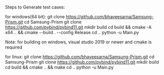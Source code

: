 Steps to Generate test cases:

for windows(64 bit):
git clone https://github.com/bhaveesarna/Samsung-Prism.git
cd Samsung-Prism
git clone https://github.com/pybind/pybind11.git
mkdir build
cd build && cmake -A x64 .. && cmake --build . --config Release
cd ..
python -u Main.py

Note: for building on windows, visual studio 2019 or newer and cmake is required


for linux:
git clone https://github.com/bhaveesarna/Samsung-Prism.git
cd Samsung-Prism
git clone https://github.com/pybind/pybind11.git
mkdir build
cd build && cmake .. && make
cd ..
python -u Main.py

